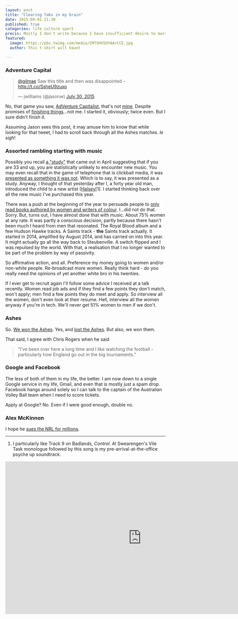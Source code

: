 ```yaml
---
layout: post
title: "Clearing Tabs in my brain"
date: 2015-09-01 21:30
published: true
categories: life culture sport
precis: Mostly I don't write because I have insufficient desire to marshal an army of words to accompany a corporal of thought. But tonight...five whole corporals!
featured:
  image: https://pbs.twimg.com/media/CM7XHVSUYAArCCE.jpg
  author: This t-shirt will haunt

---
```


### Adventure Capital

<blockquote class="twitter-tweet" lang="en"><p lang="en" dir="ltr"><a href="https://twitter.com/gilmae">@gilmae</a> Saw this title and then was disappointed - <a href="http://t.co/SsheU9zuxo">http://t.co/SsheU9zuxo</a></p>&mdash; jwilliams (@jasonw) <a href="https://twitter.com/jasonw/status/626632283253026816">July 30, 2015</a></blockquote> <script async src="//platform.twitter.com/widgets.js" charset="utf-8"></script>

No, that game you saw, [AdVenture Capitalist](http://store.steampowered.com/app/346900), that's not [mine](http://blog.avocadia.net/blog/2014/01/11/adventure-capital/). Despite promises of [finishing things](http://blog.avocadia.net/blog/2015/01/01/i-start-things/)...not me. I started it, obviously; twice even. But I sure didn't finish it.

Assuming Jason sees this post, it may amuse him to know that while looking for that tweet, I had to scroll back through all the Ashes matches. _le sigh_!

### Assorted rambling starting with music
Possibly you recall [a "study"](http://skynetandebert.com/2015/04/22/music-was-better-back-then-when-do-we-stop-keeping-up-with-popular-music/) that came out in April suggesting that if you are 33 and up, you are statistically unlikely to encounter new music. You may even recall that in the game of telephone that is clickbait media, it was [presented as something it was not](http://www.theguardian.com/music/musicblog/2015/may/05/im-33-and-still-listen-to-new-music-spotify-just-not-on-your-homepage). Which is to say, it was presented as a study. Anyway, I thought of that yesterday after I, a forty year old man, introduced the child to a new artist ([Halsey](https://en.wikipedia.org/wiki/Halsey_(singer))[1]. I started thinking back over all the new music I've purchased this year.

There was a push at the beginning of the year to persuade people to [only read books authored by women and writers of colour](http://criticalflame.org/note-from-the-editor-in-which-the-critical-flame-dedicates-one-year-to-women-writers-and-writers-of-color/). I...did not do that. Sorry. But, turns out, I have almost done that with music. About 75% women at any rate. It was partly a conscious decision, partly because there hasn't been much I heard from men that resonated. The Royal Blood album and a few Hudson Hawke tracks. A Saints track - **the** Saints track actually. It started in 2014, amplified by August 2014, and has carried on into this year. It might actually go all the way back to Steubenville. A switch flipped and I was repulsed by the world. With that, a realisation that I no longer wanted to be part of the problem by way of passivity.

So affirmative action, and all. Preference my money going to women and/or non-white people. Re-broadcast more women. Really think hard - do you really need the opinions of yet another white bro in his twenties.

If I ever get to recruit again I'll follow some advice I received at a talk recently. Women read job ads and if they find a few points they don't match, won't apply; men find a few points they do meet and apply. So interview all the women, don't even look at their resume. Hell, interview all the women anyway if you're in tech. We'll never get 51% women to men if we don't.

### Ashes
So. [We won the Ashes](http://www.smh.com.au/sport/cricket/the-ashes/womens-ashes-magnificent-bowling-sees-southern-stars-snare-the-ashes-20150828-gjainj.html). Yes, and [lost the Ashes](http://cricketwithballs.com/2015/08/07/australias-93-minutes-of-gornography/). But also, we won them.

That said, I agree with Chris Rogers when he said

> “I’ve been over here a long time and I like watching the football - particularly how England go out in the big tournaments.”

### Google and Facebook
The less of both of them in my life, the better. I am now down to a single Google service in my life, Gmail, and even that is mostly just a spam drop. Facebook hangs around solely so I can talk to the captain of the Australian Volley Ball team when I need to score tickets.

Apply at Google? No. Even if I were good enough, double no.

### Alex McKinnon
I hope he [sues the NRL for millions](https://en.wikipedia.org/wiki/Alex_McKinnon_%28rugby_league%29).

----

1. I particularly like Track 9 on Badlands, _Control_. Al Swearengen's Vile Task monologue followed by this song is my pre-arrival-at-the-office psyche up soundtrack.

<iframe width="854" height="480" src="https://www.youtube.com/embed/W67H4k-Asf8" frameborder="0" allowfullscreen></iframe>
